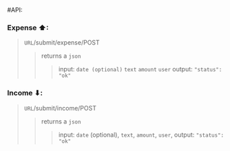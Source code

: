 #API:

### Expense ⬆:
> `URL`/submit/expense/POST
>> returns a `json`
>>>input: 
>`date (optional)`
>`text`
>`amount`
>`user`
>> output: `"status": "ok"`

### Income ⬇:
> `URL`/submit/income/POST
>> returns a `json`
>>>input: 
>`date` (optional),
>`text`,
>`amount`,
>`user`,
>> output:
>`"status": "ok"`
